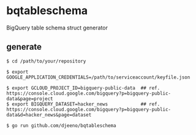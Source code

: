 # bqtableschema
BigQuery table schema struct generator

## generate
```console
$ cd /path/to/your/repository

$ export GOOGLE_APPLICATION_CREDENTIALS=/path/to/serviceaccount/keyfile.json

$ export GCLOUD_PROJECT_ID=bigquery-public-data  ## ref. https://console.cloud.google.com/bigquery?p=bigquery-public-data&page=project
$ export BIGQUERY_DATASET=hacker_news            ## ref. https://console.cloud.google.com/bigquery?p=bigquery-public-data&d=hacker_news&page=dataset

$ go run github.com/djeeno/bqtableschema
```
